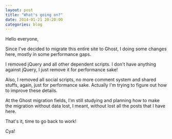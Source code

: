 ```yaml
---
layout: post
title: "What's going on?"
date: 2014-01-21 20:20:00
categories: blog
---
```


Hello everyone,

Since I've decided to migrate this entire site to Ghost, I doing some changes here, mostly in some performance gaps.

I removed jQuery and all other dependent scripts. I don't have anything against jQuery, I just remove it for performance sake!

Also, I removed all social scripts, no more comment system and shared stuffs, again, just for performance sake. Actually I'm trying to figure out how to improve these details.

At the Ghost migration fields, I'm still studying and planning how to make the migration without data lost, I meant, without lost all the posts that I have here.

That's it, time to go back to work!

Cya!